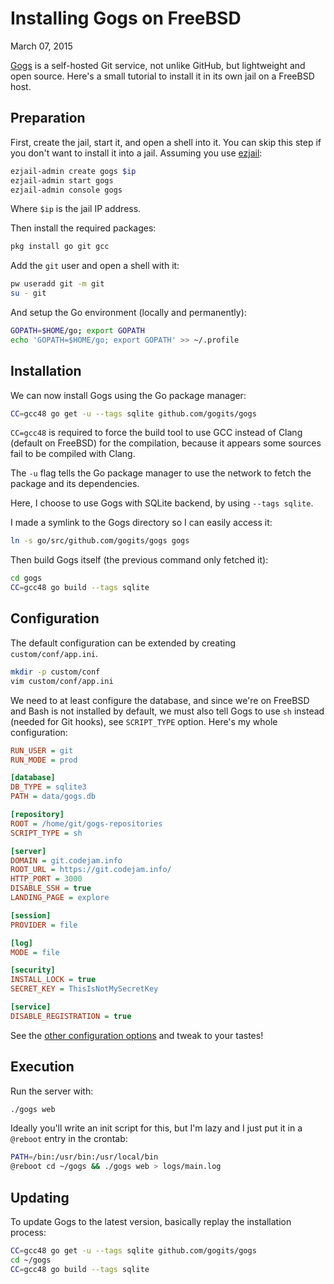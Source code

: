 Installing Gogs on FreeBSD
==========================
March 07, 2015

[Gogs] is a self-hosted Git service, not unlike GitHub, but lightweight
and open source. Here's a small tutorial to install it in its own jail
on a FreeBSD host.

[Gogs]: http://gogs.io/

Preparation
-----------

First, create the jail, start it, and open a shell into it. You can
skip this step if you don't want to install it into a jail. Assuming
you use [ezjail]:

```sh
ezjail-admin create gogs $ip
ezjail-admin start gogs
ezjail-admin console gogs
```

Where `$ip` is the jail IP address.

[ezjail]: http://erdgeist.org/arts/software/ezjail/

Then install the required packages:

```sh
pkg install go git gcc
```

Add the `git` user and open a shell with it:

```sh
pw useradd git -m git
su - git
```

And setup the Go environment (locally and permanently):

```sh
GOPATH=$HOME/go; export GOPATH
echo 'GOPATH=$HOME/go; export GOPATH' >> ~/.profile
```

Installation
------------

We can now install Gogs using the Go package manager:

```sh
CC=gcc48 go get -u --tags sqlite github.com/gogits/gogs
```

`CC=gcc48` is required to force the build tool to use GCC instead of
Clang (default on FreeBSD) for the compilation, because it appears some
sources fail to be compiled with Clang.

The `-u` flag tells the Go package manager to use the network to fetch
the package and its dependencies.

Here, I choose to use Gogs with SQLite backend, by using `--tags
sqlite`.

I made a symlink to the Gogs directory so I can easily access it:

```sh
ln -s go/src/github.com/gogits/gogs gogs
```

Then build Gogs itself (the previous command only fetched it):

```sh
cd gogs
CC=gcc48 go build --tags sqlite
```

Configuration
-------------

The default configuration can be extended by creating
`custom/conf/app.ini`.

```sh
mkdir -p custom/conf
vim custom/conf/app.ini
```

We need to at least configure the database, and since we're on FreeBSD
and Bash is not installed by default, we must also tell Gogs to use `sh`
instead (needed for Git hooks), see `SCRIPT_TYPE` option. Here's my
whole configuration:

```ini
RUN_USER = git
RUN_MODE = prod

[database]
DB_TYPE = sqlite3
PATH = data/gogs.db

[repository]
ROOT = /home/git/gogs-repositories
SCRIPT_TYPE = sh

[server]
DOMAIN = git.codejam.info
ROOT_URL = https://git.codejam.info/
HTTP_PORT = 3000
DISABLE_SSH = true
LANDING_PAGE = explore

[session]
PROVIDER = file

[log]
MODE = file

[security]
INSTALL_LOCK = true
SECRET_KEY = ThisIsNotMySecretKey

[service]
DISABLE_REGISTRATION = true
```

See the [other configuration options] and tweak to your tastes!

[other configuration options]: http://gogs.io/docs/advanced/configuration_cheat_sheet.html

Execution
---------

Run the server with:

```sh
./gogs web
```

Ideally you'll write an init script for this, but I'm lazy and I just
put it in a `@reboot` entry in the crontab:

```sh
PATH=/bin:/usr/bin:/usr/local/bin
@reboot cd ~/gogs && ./gogs web > logs/main.log
```

Updating
--------

To update Gogs to the latest version, basically replay the installation
process:

```sh
CC=gcc48 go get -u --tags sqlite github.com/gogits/gogs
cd ~/gogs
CC=gcc48 go build --tags sqlite
```
